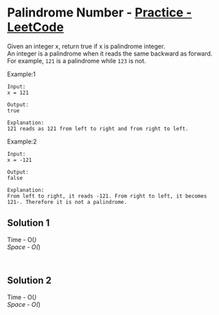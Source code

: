 # Palindrome Number - [Practice - LeetCode](https://leetcode.com/problems/palindrome-number/)

Given an integer x, return true if x is palindrome integer.
<br>
An integer is a palindrome when it reads the same backward as forward.
<br>
For example, `121` is a palindrome while `123` is not.


Example:1
```
Input: 
x = 121

Output: 
true

Explanation: 
121 reads as 121 from left to right and from right to left.
```
Example:2
```
Input: 
x = -121

Output: 
false

Explanation: 
From left to right, it reads -121. From right to left, it becomes 121-. Therefore it is not a palindrome.
```

## Solution 1  

Time - O(_)<br>
Space - O(_)

```cpp



```

## Solution 2 

Time - O(_)<br>
Space - O(_)

```cpp


```
